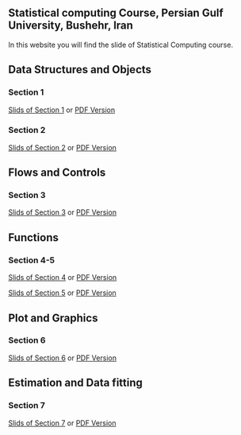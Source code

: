 ## Statistical computing Course, Persian Gulf University, Bushehr, Iran

In this website you will find the slide of Statistical Computing course.

## Data Structures and Objects
### Section 1

[Slids of Section 1](https://smnajibi.github.io/statcomp/01/Section1.html) or [PDF Version](https://smnajibi.github.io/statcomp/01/Section1.pdf)

### Section 2

[Slids of Section 2](https://smnajibi.github.io/statcomp/02/Section2.html) or [PDF Version](https://smnajibi.github.io/statcomp/02/Section2.pdf)

## Flows and Controls
### Section 3

[Slids of Section 3](https://smnajibi.github.io/statcomp/03/Section3.html) or [PDF Version](https://smnajibi.github.io/statcomp/03/Section3.pdf)

## Functions
### Section 4-5

[Slids of Section 4](https://smnajibi.github.io/statcomp/04/Section4.html) or [PDF Version](https://smnajibi.github.io/statcomp/04/Section4.pdf)

[Slids of Section 5](https://smnajibi.github.io/statcomp/05/Section5.html) or [PDF Version](https://smnajibi.github.io/statcomp/05/Section5.pdf)


## Plot and Graphics
### Section 6

[Slids of Section 6](https://smnajibi.github.io/statcomp/06/Section6.html) or [PDF Version](https://smnajibi.github.io/statcomp/06/Section6.pdf)

## Estimation and Data fitting
### Section 7

[Slids of Section 7](https://smnajibi.github.io/statcomp/07/Section7.html) or [PDF Version](https://smnajibi.github.io/statcomp/07/Section7.pdf)

